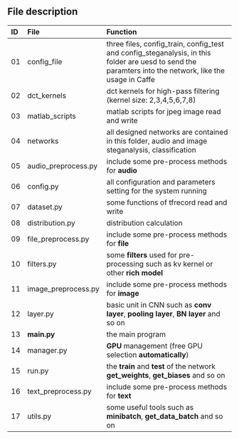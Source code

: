 ## File description
ID      |   File                    |   Function
:-      |   :-                      |    :-
01      |   config_file             |   three files, config_train, config_test and config_steganalysis, in this folder are uesd to send the paramters into the network, like the usage in Caffe
02      |   dct_kernels             |   dct kernels for high-pass filtering (kernel size: 2,3,4,5,6,7,8)
03      |   matlab_scripts          |   matlab scripts for jpeg image read and write
04      |   networks                |   all designed networks are contained in this folder, audio and image steganalysis, classification
05      |   audio_preprocess.py     |   include some pre-process methods for **audio**
06      |   config.py               |   all configuration and parameters setting for the system running
07      |   dataset.py              |   some functions of tfrecord read and write
08      |   distribution.py         |   distribution calculation
09      |   file_preprocess.py      |   include some pre-process methods for **file**
10      |   filters.py              |   some **filters** used for pre-processing such as kv kernel or other **rich model**
11      |   image_preprocess.py     |   include some pre-process methods for **image**
12      |   layer.py                |   basic unit in CNN such as **conv layer**, **pooling layer**, **BN layer** and so on
13      |   **main.py**             |   the main program
14      |   manager.py              |   **GPU** management (free GPU selection **automatically**)
15      |   run.py                  |   the **train** and **test** of the network **get_weights**, **get_biases** and so on
16      |   text_preprocess.py      |   include some pre-process methods for **text**
17      |   utils.py                |   some useful tools such as **minibatch**, **get_data_batch** and so on
